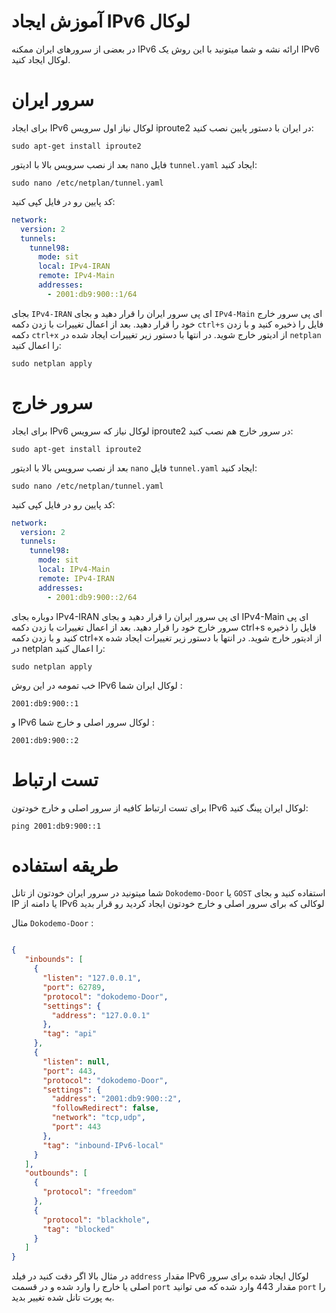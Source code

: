 <div markdown="1">

# آموزش ایجاد IPv6 لوکال
در بعضی از سرورهای ایران ممکنه IPv6 ارائه نشه و شما میتونید با این روش یک IPv6 لوکال ایجاد کنید.


# سرور ایران

برای ایجاد IPv6 لوکال نیاز اول سرویس iproute2 در ایران با دستور پایین نصب کنید:

```shell
sudo apt-get install iproute2
```
بعد از نصب سرویس بالا با ادیتور `nano` فایل `tunnel.yaml` ایجاد کنید:

```shell
sudo nano /etc/netplan/tunnel.yaml
```

کد پایین رو در فایل کپی کنید:

```yaml
network:
  version: 2
  tunnels:
    tunnel98:
      mode: sit
      local: IPv4-IRAN
      remote: IPv4-Main
      addresses:
        - 2001:db9:900::1/64
 ```

بجای `IPv4-IRAN` ای پی سرور ایران را قرار دهید و بجای `IPv4-Main` ای پی سرور خارج خود را قرار دهید.
بعد از اعمال تغییرات با زدن دکمه `ctrl+s` فایل را ذخیره کنید و با زدن دکمه `ctrl+x` از ادیتور خارج شوید.
در انتها با دستور زیر تغییرات ایجاد شده در `netplan` را اعمال کنید:

```
sudo netplan apply
```

# سرور خارج

برای ایجاد IPv6 لوکال نیاز که سرویس iproute2 در سرور خارج هم نصب کنید:

```shell
sudo apt-get install iproute2
```

بعد از نصب سرویس بالا با ادیتور `nano` فایل `tunnel.yaml` ایجاد کنید:

```shell
sudo nano /etc/netplan/tunnel.yaml
```

کد پایین رو در فایل کپی کنید:

```yaml
network:
  version: 2
  tunnels:
    tunnel98:
      mode: sit
      local: IPv4-Main
      remote: IPv4-IRAN
      addresses:
        - 2001:db9:900::2/64
```

دوباره بجای IPv4-IRAN ای پی سرور ایران را قرار دهید و بجای IPv4-Main ای پی سرور خارج خود را قرار دهید.
بعد از اعمال تغییرات با زدن دکمه ctrl+s فایل را ذخیره کنید و با زدن دکمه ctrl+x از ادیتور خارج شوید.
در انتها با دستور زیر تغییرات ایجاد شده در netplan را اعمال کنید:

```
sudo netplan apply
```

خب تمومه 
در این روش IPv6 لوکال ایران شما : 

```
2001:db9:900::1
```
و IPv6 لوکال سرور اصلی و خارج شما : 

```
2001:db9:900::2
```


# تست ارتباط

برای تست ارتباط کافیه از سرور اصلی و خارج خودتون IPv6 لوکال ایران پینگ کنید:

```
ping 2001:db9:900::1
```

# طریقه استفاده

شما میتونید در سرور ایران خودتون از تانل `Dokodemo-Door` یا `GOST` استفاده کنید
و بجای IP یا دامنه از IPv6 لوکالی که برای سرور اصلی و خارج خودتون ایجاد کردید رو قرار بدید

مثال `Dokodemo-Door` :

```json

{
   "inbounds": [
     {
       "listen": "127.0.0.1",
       "port": 62789,
       "protocol": "dokodemo-Door",
       "settings": {
         "address": "127.0.0.1"
       },
       "tag": "api"
     },
     {
       "listen": null,
       "port": 443,
       "protocol": "dokodemo-Door",
       "settings": {
         "address": "2001:db9:900::2",
         "followRedirect": false,
         "network": "tcp,udp",
         "port": 443
       },
       "tag": "inbound-IPv6-local"
     }
   ],
   "outbounds": [
     {
       "protocol": "freedom"
     },
     {
       "protocol": "blackhole",
       "tag": "blocked"
     }
   ]
}
```


در مثال بالا اگر دقت کنید در فیلد `address` مقدار IPv6 لوکال ایجاد شده برای سرور اصلی یا خارج را وارد شده و در قسمت `port` مقدار 443 وارد شده که می توانید `port` را به پورت تانل شده تغییر بدید.



</div>
